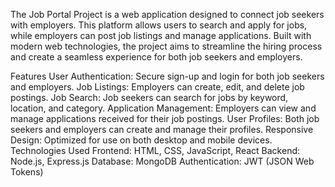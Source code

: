 
The Job Portal Project is a web application designed to connect job seekers with employers. This platform allows users to search and apply for jobs, while employers can post job listings and manage applications. Built with modern web technologies, the project aims to streamline the hiring process and create a seamless experience for both job seekers and employers.

Features
User Authentication: Secure sign-up and login for both job seekers and employers.
Job Listings: Employers can create, edit, and delete job postings.
Job Search: Job seekers can search for jobs by keyword, location, and category.
Application Management: Employers can view and manage applications received for their job postings.
User Profiles: Both job seekers and employers can create and manage their profiles.
Responsive Design: Optimized for use on both desktop and mobile devices.
Technologies Used
Frontend: HTML, CSS, JavaScript, React
Backend: Node.js, Express.js
Database: MongoDB
Authentication: JWT (JSON Web Tokens)
